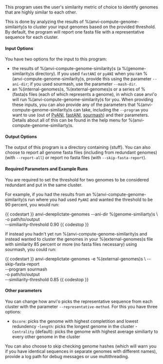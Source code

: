 This program uses the user's similarity metric of choice to identify genomes that are highly similar to each other. 

This is done by analyzing the results of %(anvi-compute-genome-similairty)s to cluster your input genomes based on the provided threshold. By default, the program will report one fasta file with a representative sequence for each cluster. 

#### Input Options 

You have two options for the input to this program: 
- the results of %(anvi-compute-genome-similarity)s (a %(genome-similarity)s directory). If you used `fastANI` or `pyANI` when you ran %(anvi-compute-genome-similarity)s, provide this using the parameter `--ani-dir`; if you used sourmash, use the parameter `--mash-dir`. 
- an %(internal-genomes)s, %(external-genomes)s or a series of %(fasta)s files (each of which represents a genome), in which case anvi'o will run %(anvi-compute-genome-similarity)s for you.  When providing these inputs, you can also provide any of the parameters that %(anvi-compute-genome-similarity)s can take, including the `--program` you want to use (out of  [PyANI](https://github.com/widdowquinn/pyani), [fastANI](https://github.com/ParBLiSS/FastANI),  [sourmash](https://sourmash.readthedocs.io/en/latest/)) and their parameters. Details about all of this can be found in the help menu for %(anvi-compute-genome-similiarty)s.

#### Output Options 

The output of this program is a directory containing {stuff}. You can also choose to report all genome fasta files (including from redundant genomes) (with `--report-all`) or report no fasta files (with `--skip-fasta-report`). 

#### Required Parameters and Example Runs

You are required to set the threshold for two genomes to be considered redundant and put in the same cluster. 

For example, if you had the results from an %(anvi-compute-genome-similarity)s run where you had used `PyANI` and wanted the threshold to be 90 percent, you would run: 

{{ codestart }}
anvi-dereplictate-genomes --ani-dir %(genome-similiarty)s \ 
                          -o path/to/output \
                          --similiarity-threshold 0.90
{{ codestop }}

If instead you hadn't yet run %(anvi-compute-genome-similarity)s and instead wanted to cluster the genomes in your %(external-genomes)s file with similarity 85 percent or more (no fasta files necessary) using sourmash, you could run: 

{{ codestart }}
anvi-dereplictate-genomes -e %(external-genomes)s \ 
                          --skip-fasta-report \
                          --program sourmash \
                          -o path/to/output \
                          --similiarity-threshold 0.85 
{{ codestop }}

#### Other parameters

You can change how anvi'o picks the representative sequence from each cluster with the parameter `--representative-method`. For this you have three options:

- `Qscore`: picks the genome with highest completition and lowest redundency 
-`length`: picks the longest genome in the cluster
-`Centrality` (default): picks the genome with highest average similiarty to every other genome in the cluster

You can also choose to skip checking genome hashes (which will warn you if you have identical sequences in separate genomes with different names), provide a log path for debug messages or use multithreading. 

